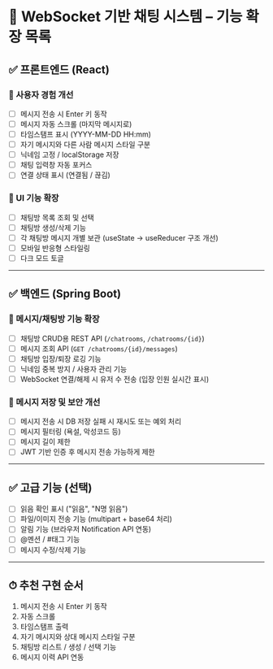 # 📌 WebSocket 기반 채팅 시스템 – 기능 확장 목록

## ✅ 프론트엔드 (React)

### 🔹 사용자 경험 개선

- [ ] 메시지 전송 시 Enter 키 동작
- [ ] 메시지 자동 스크롤 (마지막 메시지로)
- [ ] 타임스탬프 표시 (YYYY-MM-DD HH:mm)
- [ ] 자기 메시지와 다른 사람 메시지 스타일 구분
- [ ] 닉네임 고정 / localStorage 저장
- [ ] 채팅 입력창 자동 포커스
- [ ] 연결 상태 표시 (연결됨 / 끊김)

### 🔹 UI 기능 확장

- [ ] 채팅방 목록 조회 및 선택
- [ ] 채팅방 생성/삭제 기능
- [ ] 각 채팅방 메시지 개별 보관 (useState → useReducer 구조 개선)
- [ ] 모바일 반응형 스타일링
- [ ] 다크 모드 토글

---

## ✅ 백엔드 (Spring Boot)

### 🔹 메시지/채팅방 기능 확장

- [ ] 채팅방 CRUD용 REST API (`/chatrooms`, `/chatrooms/{id}`)
- [ ] 메시지 조회 API (`GET /chatrooms/{id}/messages`)
- [ ] 채팅방 입장/퇴장 로깅 기능
- [ ] 닉네임 중복 방지 / 사용자 관리 기능
- [ ] WebSocket 연결/해제 시 유저 수 전송 (입장 인원 실시간 표시)

### 🔹 메시지 저장 및 보안 개선

- [ ] 메시지 전송 시 DB 저장 실패 시 재시도 또는 예외 처리
- [ ] 메시지 필터링 (욕설, 악성코드 등)
- [ ] 메시지 길이 제한
- [ ] JWT 기반 인증 후 메시지 전송 가능하게 제한

---

## ✅ 고급 기능 (선택)

- [ ] 읽음 확인 표시 ("읽음", "N명 읽음")
- [ ] 파일/이미지 전송 기능 (multipart + base64 처리)
- [ ] 알림 기능 (브라우저 Notification API 연동)
- [ ] @멘션 / #태그 기능
- [ ] 메시지 수정/삭제 기능

---

## ⏱ 추천 구현 순서

1. 메시지 전송 시 Enter 키 동작
2. 자동 스크롤
3. 타임스탬프 출력
4. 자기 메시지와 상대 메시지 스타일 구분
5. 채팅방 리스트 / 생성 / 선택 기능
6. 메시지 이력 API 연동
